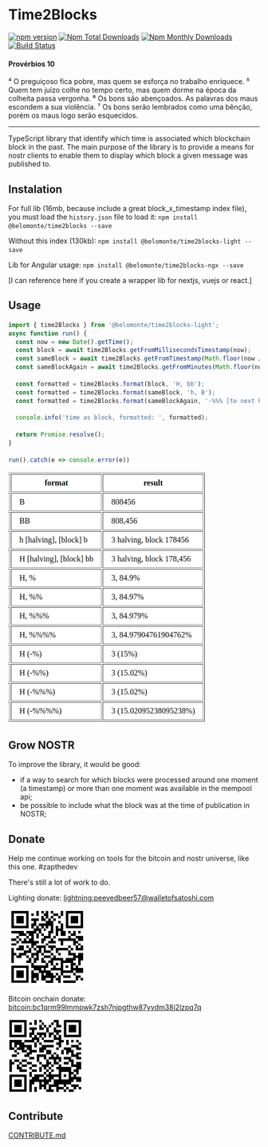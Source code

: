 # Time2Blocks

[![npm version](https://badge.fury.io/js/@belomonte%2Ftime2blocks.svg)](https://github.com/antonioconselheiro/time2blocks)
[![Npm Total Downloads](https://img.shields.io/npm/dt/@belomonte/time2blocks.svg)](https://github.com/antonioconselheiro/time2blocks)
[![Npm Monthly Downloads](https://img.shields.io/npm/dm/@belomonte/time2blocks.svg)](https://github.com/antonioconselheiro/time2blocks)
[![Build Status](https://travis-ci.org/antonioconselheiro/time2blocks.svg?branch=master)](https://travis-ci.org/antonioconselheiro/time2blocks)

#### Provérbios 10
⁴ O preguiçoso fica pobre, mas quem se esforça no trabalho enriquece.
⁵ Quem tem juízo colhe no tempo certo, mas quem dorme na época da colheita passa vergonha.
⁶ Os bons são abençoados. As palavras dos maus escondem a sua violência.
⁷ Os bons serão lembrados como uma bênção, porém os maus logo serão esquecidos.

_____

TypeScript library that identify which time is associated which blockchain block in the past.
The main purpose of the library is to provide a means for nostr clients to enable them to display which block a given message was published to.

## Instalation

For full lib (16mb, because include a great block_x_timestamp index file), you must load the ```history.json``` file to load it:
```npm install @belomonte/time2blocks --save```

Without this index (130kb):
```npm install @belomonte/time2blocks-light --save```

Lib for Angular usage:
```npm install @belomonte/time2blocks-ngx --save```

[I can reference here if you create a wrapper lib for nextjs, vuejs or react.]

## Usage
```typescript
import { time2Blocks } from '@belomonte/time2blocks-light';
async function run() {
  const now = new Date().getTime();
  const block = await time2Blocks.getFromMillisecondsTimestamp(now);
  const sameBlock = await time2Blocks.getFromTimestamp(Math.floor(now / 1000));
  const sameBlockAgain = await time2Blocks.getFromMinutes(Math.floor(now / 60_000));

  const formatted = time2Blocks.format(block, 'H, bb');
  const formatted = time2Blocks.format(sameBlock, 'h, B');
  const formatted = time2Blocks.format(sameBlockAgain, '-%%% [to next halving]');

  console.info('time as block, formatted: ', formatted);

  return Promise.resolve();
}

run().catch(e => console.error(e))
```

![formats](https://raw.githubusercontent.com/antonioconselheiro/time2blocks/master/docs/time2blocks.png)


## Grow NOSTR
To improve the library, it would be good:
 - if a way to search for which blocks were processed around one moment (a timestamp) or more than one moment was available in the mempool api;
 - be possible to include what the block was at the time of publication in NOSTR;

## Donate
Help me continue working on tools for the bitcoin and nostr universe, like this one. #zapthedev

There's still a lot of work to do.

Lighting donate: [lightning:peevedbeer57@walletofsatoshi.com](lightning:peevedbeer57@walletofsatoshi.com)

![zap me with lighting network](https://raw.githubusercontent.com/antonioconselheiro/time2blocks/master/docs/qrcode-wallet-lighting.png)

Bitcoin onchain donate: [bitcoin:bc1qrm99lmmpwk7zsh7njpgthw87yvdm38j2lzpq7q](bitcoin:bc1qrm99lmmpwk7zsh7njpgthw87yvdm38j2lzpq7q)

![on-chain transfer](https://raw.githubusercontent.com/antonioconselheiro/time2blocks/master/docs/qrcode-wallet-bitcoin.png)

## Contribute
[CONTRIBUTE.md](./CONTRIBUTE.md)
